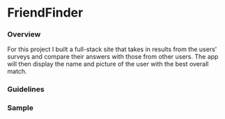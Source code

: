 # FriendFinder

### Overview

For this project I built a full-stack site that takes in results from the users' surveys and compare their answers with those from other users. The app will then display the name and picture of the user with the best overall match.

### Guidelines

### Sample
